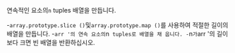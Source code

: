 연속적인 요소의`n` tuples 배열을 만듭니다.

-`array.prototype.slice ()`및`array.prototype.map ()`를 사용하여 적절한 길이의 배열을 만듭니다.
-`arr '의 연속 요소의`n` tuples로 배열을 채 웁니다.
-`n`가`arr '의 길이보다 크면 빈 배열을 반환하십시오.